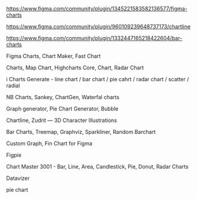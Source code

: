 https://www.figma.com/community/plugin/1345221583582136577/figma-charts

https://www.figma.com/community/plugin/960109239648737173/chartline

https://www.figma.com/community/plugin/1332447165218422604/bar-charts

Figma Charts, Chart Maker, Fast Chart

Charts, Map Chart, Highcharts Core, Chart, Radar Chart

i Charts Generate - line chart / bar chart / pie cahrt / radar chart / scatter / radial

NB Charts, Sankey, ChartGen, Waterfal charts

Graph generator, Pie Chart Generator, Bubble

Chartline, Zudrit — 3D Character Illustrations

Bar Charts, Treemap, Graphviz, Sparkliner, Random Barchart

Custom Graph, Fin Chart for Figma

Figpie

Chart Master 3001 - Bar, Line, Area, Candlestick, Pie, Donut, Radar Charts

Datavizer

pie chart
